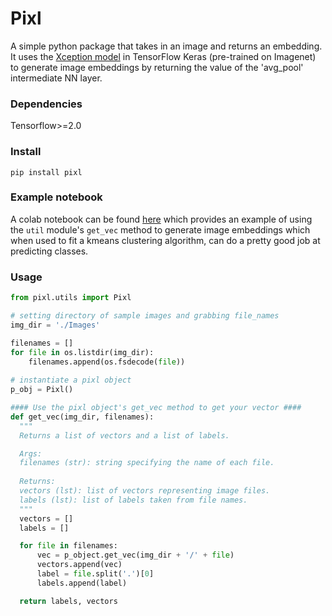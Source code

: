 # Pixl
A simple python package that takes in an image and returns an embedding. It uses the [Xception model](https://www.tensorflow.org/api_docs/python/tf/keras/applications/xception) in TensorFlow Keras (pre-trained on Imagenet) to generate image embeddings by returning the value of the 'avg_pool' intermediate NN layer. 

### Dependencies
Tensorflow>=2.0

### Install

`pip install pixl`

### Example notebook

A colab notebook can be found [here](https://github.com/justinhtn/pixl/blob/master/colab_example.ipynb) which provides an example of using the `util` module's `get_vec` method to generate image embeddings which when used to fit a kmeans clustering algorithm, can do a pretty good job at predicting classes.

### Usage

```python
from pixl.utils import Pixl

# setting directory of sample images and grabbing file_names
img_dir = './Images'

filenames = []
for file in os.listdir(img_dir):
    filenames.append(os.fsdecode(file))
    
# instantiate a pixl object
p_obj = Pixl()

#### Use the pixl object's get_vec method to get your vector ####
def get_vec(img_dir, filenames):
  """
  Returns a list of vectors and a list of labels.

  Args:
  filenames (str): string specifying the name of each file.
  
  Returns:
  vectors (lst): list of vectors representing image files.
  labels (lst): list of labels taken from file names.
  """
  vectors = []
  labels = []

  for file in filenames:
      vec = p_object.get_vec(img_dir + '/' + file)
      vectors.append(vec)
      label = file.split('.')[0]
      labels.append(label)

  return labels, vectors
    
```
